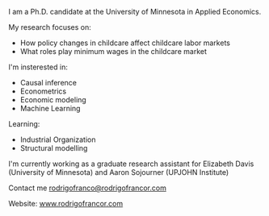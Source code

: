 I am a Ph.D. candidate at the University of Minnesota in Applied Economics. 

My research focuses on:

- How policy changes in childcare affect childcare labor markets
- What roles play minimum wages in the childcare market

I'm insterested in:

- Causal inference
- Econometrics
- Economic modeling
- Machine Learning

Learning:

- Industrial Organization
- Structural modelling

I'm currently working as a graduate research assistant for Elizabeth Davis (University of Minnesota) and Aaron Sojourner (UPJOHN Institute)

Contact me rodrigofranco@rodrigofrancor.com

Website: www.rodrigofrancor.com


<!--
**franc703/franc703** is a ✨ _special_ ✨ repository because its `README.md` (this file) appears on your GitHub profile.

Here are some ideas to get you started:

- 🔭 I’m currently working on ...
- 🌱 I’m currently learning ...
- 👯 I’m looking to collaborate on ...
- 🤔 I’m looking for help with ...
- 💬 Ask me about ...
- 📫 How to reach me: ...
- 😄 Pronouns: ...
- ⚡ Fun fact: ...
-->
